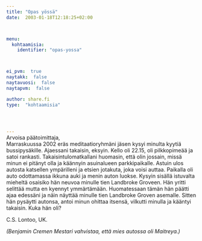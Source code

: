 ```yaml
---
title: "Opas yössä"
date:  2003-01-18T12:18:25+02:00



menu:
  kohtaamisia:
    identifier: "opas-yossa"



ei_pvm:  true
naytakk:  false
naytavuosi:  false
naytapvm:  false

author: share.fi
type:  "kohtaamisia"



 
---
```

<p style="margin-top:-15px;">Arvoisa päätoimittaja,<br>
Marraskuussa 2002 eräs meditaatioryhmäni jäsen kysyi minulta kyytiä bussipysäkille. Ajaessani takaisin, eksyin. Kello oli 22.15, oli pilkkopimeää ja satoi rankasti. Takaisintulomatkallani huomasin, että olin jossain, missä minun ei pitänyt olla ja käännyin asuinalueen parkkipaikalle. Astuin ulos autosta katsellen ympärilleni ja etsien jotakuta, joka voisi auttaa. Paikalla oli auto odottamassa ikkuna auki ja menin auton luokse. Kysyin sisällä istuvalta mieheltä osaisiko hän neuvoa minulle tien Landbroke Groveen. Hän yritti selittää mutta en kyennyt ymmärtämään. Huomatessaan tämän hän päätti ajaa edessäni ja näin näyttää minulle tien Landbroke Groven asemalle. Sitten hän pysäytti autonsa, antoi minun ohittaa itsensä, vilkutti minulla ja kääntyi takaisin. Kuka hän oli?</p>
<p>C.S. Lontoo, UK.</p>
<p><em>(Benjamin Cremen Mestari vahvistaa, että mies autossa oli Maitreya.)</em></p>